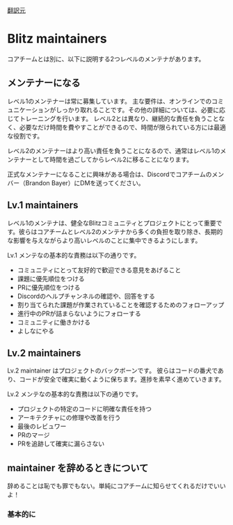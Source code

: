 [翻訳元](https://blitzjs.com/docs/maintainers)

# Blitz maintainers

コアチームとは別に、以下に説明する2つレベルのメンテナがあります。

## メンテナーになる

レベル1のメンテナーは常に募集しています。
主な要件は、オンラインでのコミュニケーションがしっかり取れることです。その他の詳細については、必要に応じてトレーニングを行います。
レベル2とは異なり、継続的な責任を負うことなく、必要なだけ時間を費やすことができるので、時間が限られている方には最適な役割です。

レベル2のメンテナーはより高い責任を負うことになるので、通常はレベル1のメンテナーとして時間を過ごしてからレベル2に移ることになります。

正式なメンテナーになることに興味がある場合は、Discordでコアチームのメンバー（Brandon Bayer）にDMを送ってください。

## Lv.1 maintainers

レベル1のメンテナは、健全なBlitzコミュニティとプロジェクトにとって重要です。彼らはコアチームとレベル2のメンテナから多くの負担を取り除き、長期的な影響を与えながらより高いレベルのことに集中できるようにします。

Lv.1 メンテなの基本的な責務は以下の通りです。

- コミュニティにとって友好的で歓迎できる意見をあげること
- 課題に優先順位をつける
- PRに優先順位をつける
- Discordのヘルプチャンネルの確認や、回答をする
- 割り当てられた課題が作業されていることを確認するためのフォローアップ
- 進行中のPRが詰まらないようにフォローする
- コミュニティに働きかける
- よしなにやる

## Lv.2 maintainers

Lv.2 maintainer はプロジェクトのバックボーンです。
彼らはコードの番犬であり、コードが安全で確実に動くように保ちます。進捗を素早く進めていきます。

Lv.2 メンテなの基本的な責務は以下の通りです。

- プロジェクトの特定のコードに明確な責任を持つ
- アーキテクチャにの修理や改善を行う
- 最後のレビュワー
- PRのマージ
- PRを追跡して確実に漏らさない

## maintainer を辞めるときについて

辞めることは恥でも罪でもない。単純にコアチームに知らせてくれるだけでいいよ！

### 基本的に